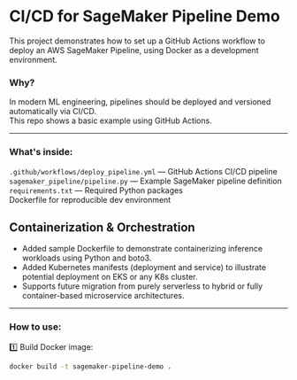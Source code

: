 # CI/CD for SageMaker Pipeline Demo 

This project demonstrates how to set up a GitHub Actions workflow to deploy an AWS SageMaker Pipeline, using Docker as a development environment.

### Why?

In modern ML engineering, pipelines should be deployed and versioned automatically via CI/CD.  
This repo shows a basic example using GitHub Actions.

---

### What's inside:

 `.github/workflows/deploy_pipeline.yml` — GitHub Actions CI/CD pipeline  
 `sagemaker_pipeline/pipeline.py` — Example SageMaker pipeline definition  
 `requirements.txt` — Required Python packages  
 Dockerfile for reproducible dev environment  

 ## Containerization & Orchestration

- Added sample Dockerfile to demonstrate containerizing inference workloads using Python and boto3.
- Added Kubernetes manifests (deployment and service) to illustrate potential deployment on EKS or any K8s cluster.
- Supports future migration from purely serverless to hybrid or fully container-based microservice architectures.


---

### How to use:

1️⃣ Build Docker image:  
```bash
docker build -t sagemaker-pipeline-demo .

